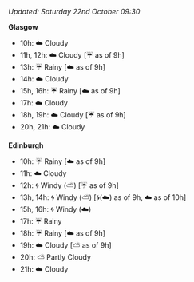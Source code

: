 *Updated: Saturday 22nd October 09:30*

**Glasgow**

* 10h: :cloud: Cloudy
* 11h, 12h: :cloud: Cloudy [:umbrella: as of 9h]
* 13h: :umbrella: Rainy [:cloud: as of 9h]
* 14h: :cloud: Cloudy
* 15h, 16h: :umbrella: Rainy [:cloud: as of 9h]
* 17h: :cloud: Cloudy
* 18h, 19h: :cloud: Cloudy [:umbrella: as of 9h]
* 20h, 21h: :cloud: Cloudy

**Edinburgh**

* 10h: :umbrella: Rainy [:cloud: as of 9h]
* 11h: :cloud: Cloudy
* 12h: :cyclone: Windy (:partly_sunny:) [:umbrella: as of 9h]
* 13h, 14h: :cyclone: Windy (:partly_sunny:) [:cyclone:(:cloud:) as of 9h, :cloud: as of 10h]
* 15h, 16h: :cyclone: Windy (:cloud:)
* 17h: :umbrella: Rainy
* 18h: :umbrella: Rainy [:cloud: as of 9h]
* 19h: :cloud: Cloudy [:partly_sunny: as of 9h]
* 20h: :partly_sunny: Partly Cloudy
* 21h: :cloud: Cloudy
